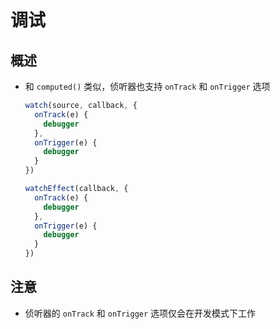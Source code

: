 # 调试

## 概述

- 和 `computed()` 类似，侦听器也支持 `onTrack` 和 `onTrigger` 选项

    ```js
    watch(source, callback, {
      onTrack(e) {
        debugger
      },
      onTrigger(e) {
        debugger
      }
    })

    watchEffect(callback, {
      onTrack(e) {
        debugger
      },
      onTrigger(e) {
        debugger
      }
    })
    ```

## 注意

- 侦听器的 `onTrack` 和 `onTrigger` 选项仅会在开发模式下工作
